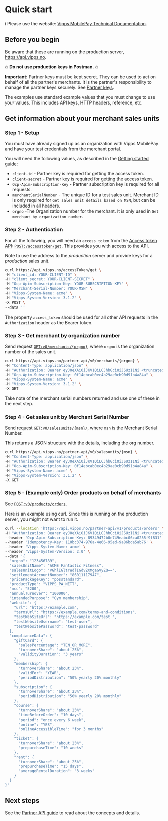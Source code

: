 <!-- START_METADATA
---
title: Quick start for the Partner API
sidebar_label: Quick start
sidebar_position: 20
description: Quick steps for getting started with the Partner API.
pagination_next: null
pagination_prev: null
---

END_METADATA -->

# Quick start

<!-- START_COMMENT -->
ℹ️ Please use the website:
[Vipps MobilePay Technical Documentation](https://developer.vippsmobilepay.com/docs/APIs/partner-api).
<!-- END_COMMENT -->

## Before you begin

Be aware that these are running on the production server, <https://api.vipps.no>.

🔥 **Do not use production keys in Postman.** 🔥

**Important:** Partner keys must be kept secret. They can be used to act on behalf
of all the partner's merchants. It is the partner's responsibility to manage
the partner keys securely. See
[Partner keys](https://developer.vippsmobilepay.com/docs/partner/partner-keys).

The examples use standard example values that you must change to
use *your* values. This includes API keys, HTTP headers, reference, etc.

## Get information about your merchant sales units

### Step 1 - Setup

You must have already signed up as an organization with Vipps MobilePay and have
your test credentials from the merchant portal.

You will need the following values, as described in the
[Getting started guide](https://developer.vippsmobilepay.com/docs/getting-started):

* `client-id` - Partner key is required for getting the access token.
* `client-secret` - Partner key is required for getting the access token.
* `Ocp-Apim-Subscription-Key` - Partner subscription key is required for all requests.
* `merchantSerialNumber` - The unique ID for a test sales unit. Merchant ID is only required for `Get sales unit details based on MSN`, but can be included in all headers.
* `orgno` -The Organization number for the merchant. It is only used in `Get merchant by organization number`.


### Step 2 - Authentication

For all the following, you will need an `access_token` from the
[Access token API](https://developer.vippsmobilepay.com/docs/APIs/access-token-api):
[`POST:/accesstoken/get`](https://developer.vippsmobilepay.com/api/access-token#tag/Authorization-Service/operation/fetchAuthorizationTokenUsingPost).
This provides you with access to the API.

Note to use the address to the *production* server and provide keys for a *production* sales unit.

```bash
curl https://api.vipps.no/accessToken/get \
-H "client_id: YOUR-CLIENT-ID" \
-H "client_secret: YOUR-CLIENT-SECRET" \
-H "Ocp-Apim-Subscription-Key: YOUR-SUBSCRIPTION-KEY" \
-H "Merchant-Serial-Number: YOUR-MSN" \
-H "Vipps-System-Name: acme" \
-H "Vipps-System-Version: 3.1.2" \
-X POST \
--data ''
```

The property `access_token` should be used for all other API requests in the `Authorization` header as the Bearer token.

### Step 3 - Get merchant by organization number

Send request
[`GET:v0/merchants/{orgno}`](https://developer.vippsmobilepay.com/api/partner#tag/Merchants/operation/getMerchant),
where `orgno` is the organization number of the sales unit.

```bash
curl https://api.vipps.no/partner-api/v0/merchants/{orgno} \
-H "Content-Type: application/json" \
-H "Authorization: Bearer eyJ0eXAiOiJKV1QiLCJhbGciOiJSUzI1Ni <truncated>" \
-H "Ocp-Apim-Subscription-Key: 0f14ebcab0ec4b29ae0cb90d91b4a84a" \
-H "Vipps-System-Name: acme" \
-H "Vipps-System-Version: 3.1.2" \
-X GET
```

Take note of the merchant serial numbers returned and use one of these in the next step.

### Step 4 - Get sales unit by Merchant Serial Number

Send request
[`GET:v0/salesunits/{msn}/`](https://developer.vippsmobilepay.com/api/partner#tag/Sales-units/operation/getMSN),
where `msn` is the Merchant Serial Number.

This returns a JSON structure with the details, including the org number.

```bash
curl https://api.vipps.no/partner-api/v0/salesunits/{msn} \
-H "Content-Type: application/json" \
-H "Authorization: Bearer eyJ0eXAiOiJKV1QiLCJhbGciOiJSUzI1Ni <truncated>" \
-H "Ocp-Apim-Subscription-Key: 0f14ebcab0ec4b29ae0cb90d91b4a84a" \
-H "Vipps-System-Name: acme" \
-H "Vipps-System-Version: 3.1.2" \
-X GET
```

### Step 5 - (Example only) Order products on behalf of merchants

See [`POST:v0/products/orders`](https://developer.vippsmobilepay.com/api/partner#tag/Vipps-Product-Orders/operation/orderProduct).

Here is an example using curl. Since this is running on the production server, you might not want to run it.

```bash
curl --location 'https://api.vipps.no/partner-api/v1/products/orders' \
-H "Authorization: Bearer eyJ0eXAiOiJKV1QiLCJhbGciOiJSUzI1Ni <truncated>" \
--header 'Ocp-Apim-Subscription-Key: 89349472b0e749eabc06ca0255f9f831' \
--header 'Idempotency-Key: 110bc374-976a-4e66-95ed-9a86bda5ab76' \
--header 'Vipps-System-Name: acme' \
--header 'Vipps-System-Version: 2.0' \
--data '{
  "orgno": "123456789",
  "salesUnitName": "ACME Fantastic Fitness",
  "salesUnitLogo": "VGhlIGltYWdlIGdvZXMgaGVyZQ==",
  "settlementAccountNumber": "86011117947",
  "pricePackageKey": "posstandard",
  "productType": "VIPPS_PA_NETT",
  "mcc": "5200",
  "annualTurnover": "100000",
  "intendedPurpose": "Gym membership",
  "website": {
    "url": "https://example.com",
    "termsUrl": "https://example.com/terms-and-conditions",
    "testWebSiteUrl": "https://example.com/test ",
    "testWebsiteUsername": "test-user",
    "testWebsitePassword": "test-password"
  },
  "complianceData": {
    "giftCard": {
      "salesPercentage": "TEN_OR_MORE",
      "turnoverShare": "about 25%",
      "validityDuration": "3 years"
    },
    "membership": {
      "turnoverShare": "about 25%",
      "validFor": "YEAR",
      "periodDistribution": "50% yearly 20% monthly"
    },
    "subscription": {
      "turnoverShare": "about 25%",
      "periodDistribution": "50% yearly 20% monthly"
    },
    "course": {
      "turnoverShare": "about 25%",
      "timeBeforeOrder": "10 days",
      "period": "once every 6 week",
      "online": "YES",
      "onlineAccessibleTime": "for 3 months"
    },
    "ticket": {
      "turnoverShare": "about 25%",
      "prepurchaseTime": "10 weeks"
    },
    "rent": {
      "turnoverShare": "about 25%",
      "prepurchaseTime": "15 days",
      "averageRentalDuration": "3 weeks"
    }
  }
}'
```


## Next steps

See the [Partner API guide](vipps-partner-api.md) to read about the concepts and details.
